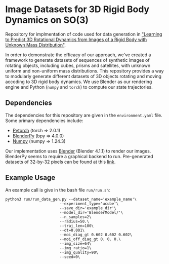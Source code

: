 # Image Datasets for 3D Rigid Body Dynamics on **SO(**3**)**
Repository for implmentation of code used for data generation in ["Learning to Predict 3D Rotational Dynamics from Images of a Rigid Body with Unknown Mass Distribution"](https://www.mdpi.com/2226-4310/10/11/921). 

 In order to demonstrate the efficacy of our approach, we've created a framework to generate datasets of sequences of synthetic images of rotating objects, including cubes, prisms and satellites, with unknown uniform and non-uniform mass distributions. This repository provides a way to modularly generate different datasets of 3D objects rotating and moving accoding to 3D rigid body dynamics. We use Blender as our rendering engine and Python (```numpy``` and ```torch```) to compute our state trajectories.

## Dependencies
The dependencies for this repository are given in the ```environment.yaml``` file. Some primary dependencies include:

- [Pytorch](https://pytorch.org/) (torch => 2.0.1)
- [BlenderPy](https://pypi.org/project/bpy/) (bpy => 4.0.0)
- [Numpy](https://numpy.org/install/) (numpy => 1.24.3)

Our implementation uses [Blender]() (Blender 4.1.1) to render our images. BlenderPy seems to require a graphical backend to run. Pre-generated datasets of 32-by-32 pixels can be found at this [link](https://www.dropbox.com/scl/fo/8m2vs7vuskyge0ivabauf/ANsTmZZtmV57Qm6p1GKKyrI?rlkey=33tjibx07270t2my3iozll0jq&st=15rvlnbz&dl=0).

## Example Usage 
An example call is give in the bash file ```run/run.sh```:
```
python3 run/run_data_gen.py --dataset_name='example_name'\
                        --experiment_type='ucube'\
                        --save_dir='example_dir'\
                        --model_dir='BlenderModel/'\
                        --n_samples=2\
                        --radius=50.\
                        --traj_len=100\
                        --dt=0.001\
                        --moi_diag_gt 0.602 0.602 0.602\
                        --moi_off_diag_gt 0. 0. 0.\
                        --img_size=64\
                        --img_ratio=1\
                        --img_quality=90\
                        --seed=0\
```
